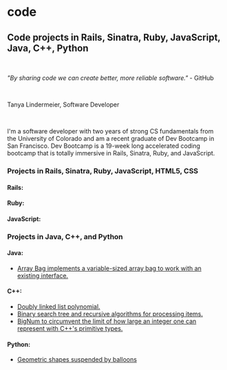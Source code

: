 # code
<h2>Code projects in Rails, Sinatra, Ruby, JavaScript, Java, C++, Python</h2><br>
<p><i>"By sharing code we can create better, more reliable software."</i> - GitHub</p><br> 
<p>Tanya Lindermeier, Software Developer</p><br>
<p>I'm a software developer with two years of strong CS fundamentals from the University of Colorado and am a recent graduate of Dev Bootcamp in San Francisco. Dev Bootcamp is a 19-week long accelerated coding bootcamp that is totally immersive in Rails, Sinatra, Ruby, and JavaScript.</p>  

<h3>Projects in Rails, Sinatra, Ruby, JavaScript, HTML5, CSS</h3>
<h4>Rails:</h4>
<h4>Ruby:</h4>
<h4>JavaScript:</h4>

<h3>Projects in Java, C++, and Python</h3>
<h4>Java:</h4>
<ul>
	<li><a href="java/ArrayBag">Array Bag implements a variable-sized array bag to work with an existing interface.</a></li>
</ul>

<h4>C++:</h4>
<ul>
	<li><a href="cPlusPlus/DoublyLinkedList">Doubly linked list polynomial.</a></li>
	<li><a href="cPlusPlus/BinarySearchTreeBag">Binary search tree and recursive algorithms for processing items.</a></li>	
	<li><a href="cPlusPlus/BigNum">BigNum to circumvent the limit of how large an integer one can represent with C++'s primitive types.</a></li>
</ul>

<h4>Python:</h4>
<ul>
	<li><a href="python/caterpillar">Geometric shapes suspended by balloons</a></li>
</ul>